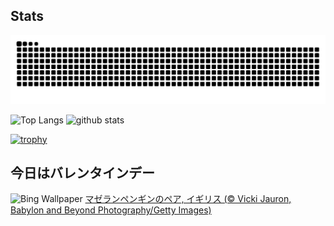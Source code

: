 ## Stats
<picture>
  <source media="(prefers-color-scheme: dark)" srcset="https://raw.githubusercontent.com/ba230t/ba230t/output/github-contribution-grid-snake-dark.svg">
  <source media="(prefers-color-scheme: light)" srcset="https://raw.githubusercontent.com/ba230t/ba230t/output/github-contribution-grid-snake.svg">
  <img alt="github contribution grid snake animation" src="https://raw.githubusercontent.com/ba230t/ba230t/output/github-contribution-grid-snake.svg">
</picture>

<p align="left">
  <img alt="Top Langs" height="150px" src="https://github-readme-stats.vercel.app/api/top-langs/?username=ba230t&layout=compact&theme=transparent" />
  <img alt="github stats" height="150px" src="https://github-readme-stats.vercel.app/api?username=ba230t&theme=transparent" />
</p>

[![trophy](https://github-profile-trophy.vercel.app/?username=ba230t&theme=transparent&column=7)](https://github.com/ryo-ma/github-profile-trophy)


<!-- Bing Wallpaper Start -->
## 今日はバレンタインデー
![Bing Wallpaper](https://www.bing.com/th?id=OHR.PenguinLove_JA-JP3730970592_1920x1080.jpg&rf=LaDigue_1920x1080.jpg&pid=hp)
[マゼランペンギンのペア, イギリス (© Vicki Jauron, Babylon and Beyond Photography/Getty Images)](https://www.bing.com/search?q=%E3%83%9E%E3%82%BC%E3%83%A9%E3%83%B3%E3%83%9A%E3%83%B3%E3%82%AE%E3%83%B3%E3%81%AE%E3%83%9A%E3%82%A2&form=hpcapt&filters=HpDate%3a%2220250213_1500%22)
<!-- Bing Wallpaper End -->
